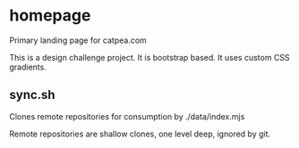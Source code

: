 # homepage
Primary landing page for catpea.com

This is a design challenge project. It is bootstrap based. It uses custom CSS gradients.

## sync.sh

Clones remote repositories for consumption by ./data/index.mjs

Remote repositories are shallow clones, one level deep, ignored by git.
